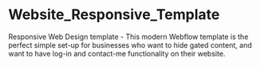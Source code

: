 # Website_Responsive_Template
Responsive Web Design template - This modern Webflow template is the perfect simple set-up for businesses who want to hide gated content, and want to have log-in and contact-me functionality on their website.

